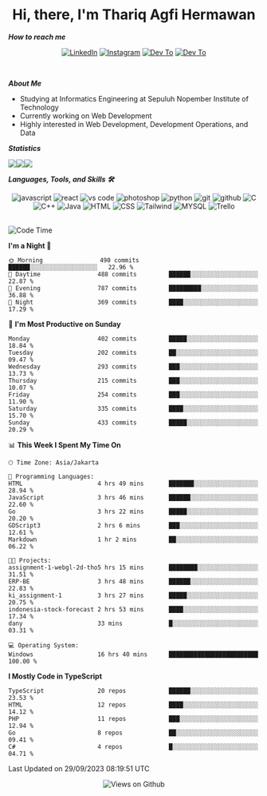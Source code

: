 <div align="center">
  <h1>Hi, there, I'm Thariq Agfi Hermawan</h1>
</div>


***How to reach me***
<p align='center'>
   <a href="https://www.linkedin.com/in/thariqagfihermawan" target="_blank"><img src="https://img.shields.io/badge/LinkedIn-0077B5?style=for-the-badge&logo=linkedin&logoColor=white" alt="LinkedIn"></a>
   <a href="https://www.instagram.com/thoriqagfi" target="_blank"><img src="https://img.shields.io/badge/Instagram-E4405F?style=for-the-badge&logo=instagram&logoColor=white" alt="Instagram"></a>
   <a href="https://medium.com/@thoriq.aghfi60" target="_blank"><img src="https://img.shields.io/badge/Medium-12100E?style=for-the-badge&logo=medium&logoColor=white" alt="Dev To"></a>
   <a href="https://linktr.ee/thoriqagfi" target="_blank"><img src="https://img.shields.io/badge/linktree-1de9b6?style=for-the-badge&logo=linktree&logoColor=white" alt="Dev To"></a>
</p>

<br>

***About Me***
- Studying at Informatics Engineering at Sepuluh Nopember Institute of Technology
- Currently working on Web Development
- Highly interested in Web Development, Development Operations, and Data

***Statistics***

<!-- [![GitHub Streak](http://github-readme-streak-stats.herokuapp.com?user=thoriqagfi&theme=dark)](https://git.io/streak-stats) -->

<div align="center">
  <div style="display: flex;">
    <img src="http://github-readme-streak-stats.herokuapp.com?user=thoriqagfi&theme=chartreuse-dark"/>
    <img src="https://github-readme-stats.vercel.app/api/top-langs/?username=thoriqagfi&layout=compact&&theme=chartreuse-dark&langs_count=8)](https://github.com/thoriqagfi"/>
    <img src="https://github-readme-stats.vercel.app/api?username=thoriqagfi&show_icons=true&theme=chartreuse-dark"/>
  </div>
</div>

<!-- [![Top Langs](https://github-readme-stats.vercel.app/api/top-langs/?username=thoriqagfi&layout=compact&&theme=chartreuse-dark&langs_count=8)](https://github.com/thoriqagfi)
< ![Agfi's GitHub stats](https://github-readme-stats.vercel.app/api?username=thoriqagfi&show_icons=true&theme=chartreuse-dark) -->

***Languages, Tools, and Skills 🛠***

  <div align="center">
    <img src="https://img.shields.io/badge/JavaScript-F7DF1E?style=for-the-badge&logo=javascript&logoColor=black" alt="javascript" />
    <img src="https://img.shields.io/badge/React-61DAFB?style=for-the-badge&logo=react&logoColor=black" alt="react" />
    <img src="https://img.shields.io/badge/vs%20code-007ACC?style=for-the-badge&logo=visual%20studio%20code&logoColor=white" alt="vs code" />
    <img src="https://img.shields.io/badge/adobe%20photoshop-31A8FF?style=for-the-badge&logo=adobe%20photoshop&logoColor=white" alt="photoshop" />
    <img src="https://img.shields.io/badge/python-3776AB?style=for-the-badge&logo=python&logoColor=white" alt="python" />
    <img src="https://img.shields.io/badge/Git-F05032?style=for-the-badge&logo=git&logoColor=white" alt="git" />
    <img src="https://img.shields.io/badge/GitHub-100000?style=for-the-badge&logo=github&logoColor=white" alt="github" />
    <img src="https://img.shields.io/badge/c-%2300599C.svg?style=for-the-badge&logo=c&logoColor=white" alt="C" />
    <img src="https://img.shields.io/badge/c++-%2300599C.svg?style=for-the-badge&logo=c%2B%2B&logoColor=white" alt="C++" />
    <img src="https://img.shields.io/badge/Java-ED8B00?style=for-the-badge&logo=java&logoColor=white" alt="Java"/>
    <img src="https://img.shields.io/badge/HTML5-E34F26?style=for-the-badge&logo=html5&logoColor=white" alt="HTML" />
    <img src="https://img.shields.io/badge/CSS-239120?&style=for-the-badge&logo=css3&logoColor=white" alt ="CSS" />
    <img src="https://img.shields.io/badge/tailwindcss-%2338B2AC.svg?style=for-the-badge&logo=tailwind-css&logoColor=white" alt="Tailwind" />
    <img src="https://img.shields.io/badge/MySQL-00000F?style=for-the-badge&logo=mysql&logoColor=white" alt="MYSQL" />
    <img src="https://img.shields.io/badge/Trello-%23026AA7.svg?style=for-the-badge&logo=Trello&logoColor=white" alt="Trello" />
  </div><br>

<!--START_SECTION:waka-->
![Code Time](http://img.shields.io/badge/Code%20Time-674%20hrs%2045%20mins-blue)

**I'm a Night 🦉** 

```text
🌞 Morning                490 commits         ██████░░░░░░░░░░░░░░░░░░░   22.96 % 
🌆 Daytime                488 commits         ██████░░░░░░░░░░░░░░░░░░░   22.87 % 
🌃 Evening                787 commits         █████████░░░░░░░░░░░░░░░░   36.88 % 
🌙 Night                  369 commits         ████░░░░░░░░░░░░░░░░░░░░░   17.29 % 
```
📅 **I'm Most Productive on Sunday** 

```text
Monday                   402 commits         █████░░░░░░░░░░░░░░░░░░░░   18.84 % 
Tuesday                  202 commits         ██░░░░░░░░░░░░░░░░░░░░░░░   09.47 % 
Wednesday                293 commits         ███░░░░░░░░░░░░░░░░░░░░░░   13.73 % 
Thursday                 215 commits         ███░░░░░░░░░░░░░░░░░░░░░░   10.07 % 
Friday                   254 commits         ███░░░░░░░░░░░░░░░░░░░░░░   11.90 % 
Saturday                 335 commits         ████░░░░░░░░░░░░░░░░░░░░░   15.70 % 
Sunday                   433 commits         █████░░░░░░░░░░░░░░░░░░░░   20.29 % 
```


📊 **This Week I Spent My Time On** 

```text
🕑︎ Time Zone: Asia/Jakarta

💬 Programming Languages: 
HTML                     4 hrs 49 mins       ███████░░░░░░░░░░░░░░░░░░   28.94 % 
JavaScript               3 hrs 46 mins       ██████░░░░░░░░░░░░░░░░░░░   22.60 % 
Go                       3 hrs 22 mins       █████░░░░░░░░░░░░░░░░░░░░   20.20 % 
GDScript3                2 hrs 6 mins        ███░░░░░░░░░░░░░░░░░░░░░░   12.61 % 
Markdown                 1 hr 2 mins         ██░░░░░░░░░░░░░░░░░░░░░░░   06.22 % 

🐱‍💻 Projects: 
assignment-1-webgl-2d-tho5 hrs 15 mins       ████████░░░░░░░░░░░░░░░░░   31.51 % 
ERP-BE                   3 hrs 48 mins       ██████░░░░░░░░░░░░░░░░░░░   22.83 % 
ki_assignment-1          3 hrs 27 mins       █████░░░░░░░░░░░░░░░░░░░░   20.75 % 
indonesia-stock-forecast 2 hrs 53 mins       ████░░░░░░░░░░░░░░░░░░░░░   17.34 % 
dany                     33 mins             █░░░░░░░░░░░░░░░░░░░░░░░░   03.31 % 

💻 Operating System: 
Windows                  16 hrs 40 mins      █████████████████████████   100.00 % 
```

**I Mostly Code in TypeScript** 

```text
TypeScript               20 repos            ██████░░░░░░░░░░░░░░░░░░░   23.53 % 
HTML                     12 repos            ████░░░░░░░░░░░░░░░░░░░░░   14.12 % 
PHP                      11 repos            ███░░░░░░░░░░░░░░░░░░░░░░   12.94 % 
Go                       8 repos             ██░░░░░░░░░░░░░░░░░░░░░░░   09.41 % 
C#                       4 repos             █░░░░░░░░░░░░░░░░░░░░░░░░   04.71 % 
```




 Last Updated on 29/09/2023 08:19:51 UTC
<!--END_SECTION:waka-->

<div align="center">
<img src="https://komarev.com/ghpvc/?username=thoriqagfi&color=blue" alt="Views on Github" />
</div>